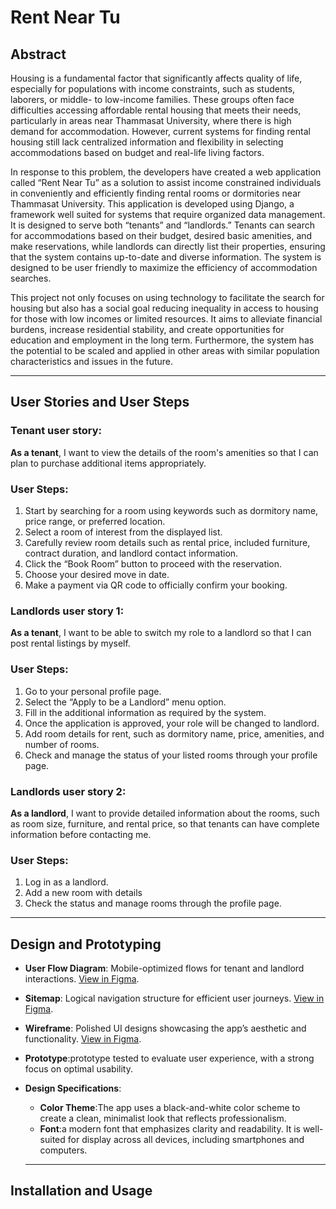 # Rent Near Tu

## Abstract

Housing is a fundamental factor that significantly affects quality of life, especially for populations with income constraints, such as students, laborers, or middle- to low-income families. These groups often face difficulties accessing affordable rental housing that meets their needs, particularly in areas near Thammasat University, where there is high demand for accommodation. However, current systems for finding rental housing still lack centralized information and flexibility in selecting accommodations based on budget and real-life living factors.

In response to this problem, the developers have created a web application called “Rent Near Tu” as a solution to assist income constrained individuals in conveniently and efficiently finding rental rooms or dormitories near Thammasat University. This application is developed using Django, a framework well suited for systems that require organized data management. It is designed to serve both “tenants” and “landlords.” Tenants can search for accommodations based on their budget, desired basic amenities, and make reservations, while landlords can directly list their properties, ensuring that the system contains up-to-date and diverse information. The system is designed to be user friendly to maximize the efficiency of accommodation searches.

This project not only focuses on using technology to facilitate the search for housing but also has a social goal reducing inequality in access to housing for those with low incomes or limited resources. It aims to alleviate financial burdens, increase residential stability, and create opportunities for education and employment in the long term. Furthermore, the system has the potential to be scaled and applied in other areas with similar population characteristics and issues in the future.

---

## User Stories and User Steps

### Tenant user story:
**As a tenant**, I want to view the details of the room's amenities so that I can plan to purchase additional items appropriately.

### User Steps:
1. Start by searching for a room using keywords such as dormitory name, price range, or preferred location.
2. Select a room of interest from the displayed list.
3. Carefully review room details such as rental price, included furniture, contract duration, and landlord contact information.
4. Click the “Book Room” button to proceed with the reservation.
5. Choose your desired move in date.
6. Make a payment via QR code to officially confirm your booking.



### Landlords user story 1:
**As a tenant**, I want to be able to switch my role to a landlord so that I can post rental listings by myself.

### User Steps:
1. Go to your personal profile page.
2. Select the “Apply to be a Landlord” menu option.
3. Fill in the additional information as required by the system.
4. Once the application is approved, your role will be changed to landlord.
5. Add room details for rent, such as dormitory name, price, amenities, and number of rooms.
6. Check and manage the status of your listed rooms through your profile page.

### Landlords user story 2:
**As a landlord**, I want to provide detailed information about the rooms, such as room size, furniture, and rental price, so that tenants can have complete information before contacting me.

### User Steps:
1. Log in as a landlord.
2. Add a new room with details 
3. Check the status and manage rooms through the profile page.

---

## Design and Prototyping
- **User Flow Diagram**: Mobile-optimized flows for tenant and landlord interactions. [View in Figma](https://www.figma.com/design/ucFm2O23q7mJ3CoAeuyKqi/Rent-near-TU).
- **Sitemap**: Logical navigation structure for efficient user journeys. [View in Figma](https://www.figma.com/design/ucFm2O23q7mJ3CoAeuyKqi/Rent-near-TU).
- **Wireframe**: Polished UI designs showcasing the app’s aesthetic and functionality. [View in Figma](https://www.figma.com/design/ucFm2O23q7mJ3CoAeuyKqi/Rent-near-TU).
- **Prototype**:prototype tested to evaluate user experience, with a strong focus on optimal usability.
- **Design Specifications**:
  - **Color Theme**:The app uses a black-and-white color scheme to create a clean, minimalist look that reflects professionalism.
  - **Font**:a modern font that emphasizes clarity and readability. It is well-suited for display across all devices, including smartphones and computers.

  ---

## Installation and Usage







 

